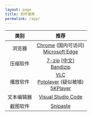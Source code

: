 ```yaml
---
layout: page
title: 软件推荐
permalink: /app/
---
```

| 类别 | 推荐 |
| :-: | :-: |
| 浏览器 | [Chrome](https://www.google.cn/intl/zh-CN/chrome/) (国内可访问) <br>[Microsoft Edge](https://www.microsoft.com/zh-cn/edge) |
| 压缩软件 | [7-zip](https://www.7-zip.org/) [[中文](https://sparanoid.com/lab/7z/)]<br>[Bandizip](https://cn.bandisoft.com/bandizip/)|
| 播放软件 | [VLC](https://www.videolan.org/vlc/index.zh.html)<br>[Potplayer](https://potplayer.daum.net/) (疑似被墙)<br>[5KPlayer](https://www.5kplayer.com/) |
| 文本编辑器 | [Visual Studio Code](https://code.visualstudio.com/) |
| 截图软件 | [Snipaste](https://zh.snipaste.com/) |
